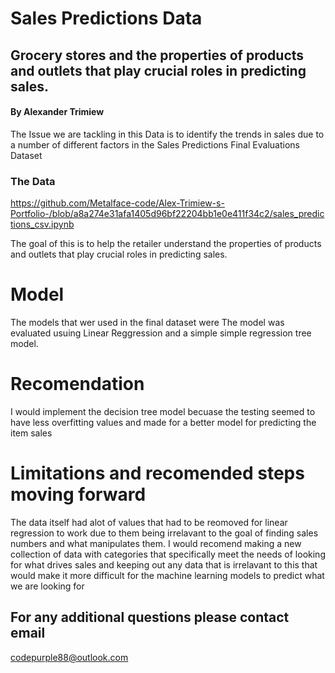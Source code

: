 # Sales Predictions Data 

## Grocery stores and the properties of products and outlets that play crucial roles in predicting sales.

#### By Alexander Trimiew

The Issue we are tackling in this Data is to identify the trends in sales due to a number of different factors 
in the Sales Predictions Final Evaluations Dataset 

### The Data 
 https://github.com/Metalface-code/Alex-Trimiew-s-Portfolio-/blob/a8a274e31afa1405d96bf22204bb1e0e411f34c2/sales_predictions_csv.ipynb
 
 The goal of this is to help the retailer understand the properties of products and outlets that play crucial roles in predicting sales.
 
 # Model 
  
  The models that wer used in the final dataset were The model was evaluated usuing Linear Reggression and a simple simple regression tree model. 
  
  # Recomendation 
 
 I would implement the decision tree model becuase the testing seemed to have less overfitting values and made for a better model for predicting the item sales
  
  # Limitations and recomended steps moving forward
  
  The data itself had alot of values that had to be reomoved for linear regression to work due to them being irrelavant to the goal of finding sales numbers and what manipulates them. I would recomend making a new collection of data with categories that specifically meet the needs of looking for what drives sales and keeping out any data that is irrelavant to this that would make it more difficult for the machine learning models to predict what we are looking for 
  
  ## For any additional questions please contact email
  
  codepurple88@outlook.com
  
  
 



